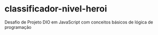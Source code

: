 # classificador-nivel-heroi
Desafio de Projeto DIO em JavaScript com conceitos básicos de lógica de programação
